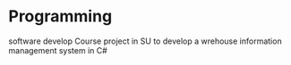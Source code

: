 # Programming
software develop
Course project in SU to develop a wrehouse information management system in C#
